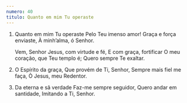 ```yaml
---
numero: 40
titulo: Quanto em mim Tu operaste
---
```

1. Quanto em mim Tu operaste
   Pelo Teu imenso amor!
   Graça e força enviaste,
   À minh’alma, ó Senhor.

   Vem, Senhor Jesus, com virtude e fé,
   E com graça, fortificar
   O meu coração, que Teu templo é;
   Quero sempre Te exaltar.

2. O Espírito da graça,
   Que provém de Ti, Senhor,
   Sempre mais fiel me faça,
   Ò Jesus, meu Redentor.

3. Da eterna e sã verdade
   Faz-me sempre seguidor,
   Quero andar em santidade,
   Imitando a Ti, Senhor.

